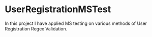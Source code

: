 # UserRegistrationMSTest
In this project I  have applied MS testing on various methods of User Registration Regex Validation.
